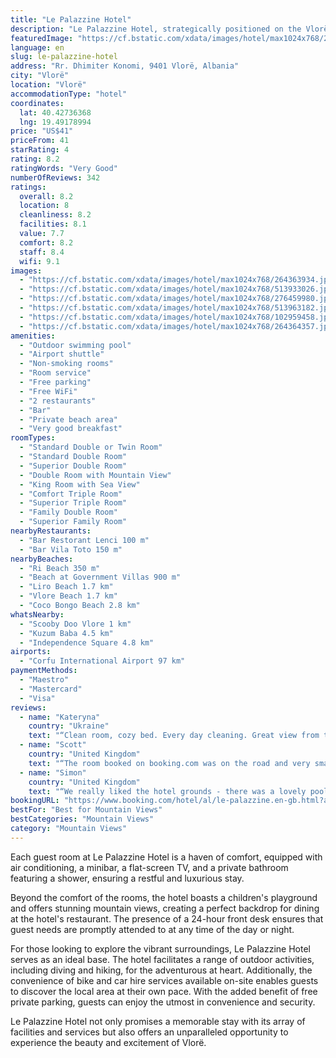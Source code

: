```yaml
---
title: "Le Palazzine Hotel"
description: "Le Palazzine Hotel, strategically positioned on the Vlorë seafront and merely 5 km away from the iconic Kuzum Baba, stands out as a prime choice for travelers seeking both relaxation and adventure."
featuredImage: "https://cf.bstatic.com/xdata/images/hotel/max1024x768/264363934.jpg?k=df45cb4841fe7eefab04fd6df93b49e9ae236754cb98032396b83e0bd8ceaef6&o=&hp=1"
language: en
slug: le-palazzine-hotel
address: "Rr. Dhimiter Konomi, 9401 Vlorë, Albania"
city: "Vlorë"
location: "Vlorë"
accommodationType: "hotel"
coordinates:
  lat: 40.42736368
  lng: 19.49178994
price: "US$41"
priceFrom: 41
starRating: 4
rating: 8.2
ratingWords: "Very Good"
numberOfReviews: 342
ratings:
  overall: 8.2
  location: 8
  cleanliness: 8.2
  facilities: 8.1
  value: 7.7
  comfort: 8.2
  staff: 8.4
  wifi: 9.1
images:
  - "https://cf.bstatic.com/xdata/images/hotel/max1024x768/264363934.jpg?k=df45cb4841fe7eefab04fd6df93b49e9ae236754cb98032396b83e0bd8ceaef6&o=&hp=1"
  - "https://cf.bstatic.com/xdata/images/hotel/max1024x768/513933026.jpg?k=ad7cf5bd0d7c56478bb566f4fc2c11ec854e0a75cba1928ac7a7acce2ec0a2fa&o=&hp=1"
  - "https://cf.bstatic.com/xdata/images/hotel/max1024x768/276459980.jpg?k=1bdeefd16e5a9e263a5c56d51a4c89caef234012a43ce25733e6d5f4912d718f&o=&hp=1"
  - "https://cf.bstatic.com/xdata/images/hotel/max1024x768/513963182.jpg?k=c9c5a5ec780052c29f8d7f9cf62c10d8fe220e17b07981f4fa53d2a146400087&o=&hp=1"
  - "https://cf.bstatic.com/xdata/images/hotel/max1024x768/102959458.jpg?k=a4031291459911bfe520b5cf07147552209eec0ca0eb0bb84d1f0105124a4466&o=&hp=1"
  - "https://cf.bstatic.com/xdata/images/hotel/max1024x768/264364357.jpg?k=2ffcbe3be1ff56be4f4bc503de9a27de467320b121b3a416de9f34151dcd5659&o=&hp=1"
amenities:
  - "Outdoor swimming pool"
  - "Airport shuttle"
  - "Non-smoking rooms"
  - "Room service"
  - "Free parking"
  - "Free WiFi"
  - "2 restaurants"
  - "Bar"
  - "Private beach area"
  - "Very good breakfast"
roomTypes:
  - "Standard Double or Twin Room"
  - "Standard Double Room"
  - "Superior Double Room"
  - "Double Room with Mountain View"
  - "King Room with Sea View"
  - "Comfort Triple Room"
  - "Superior Triple Room"
  - "Family Double Room"
  - "Superior Family Room"
nearbyRestaurants:
  - "Bar Restorant Lenci 100 m"
  - "Bar Vila Toto 150 m"
nearbyBeaches:
  - "Ri Beach 350 m"
  - "Beach at Government Villas 900 m"
  - "Liro Beach 1.7 km"
  - "Vlore Beach 1.7 km"
  - "Coco Bongo Beach 2.8 km"
whatsNearby:
  - "Scooby Doo Vlore 1 km"
  - "Kuzum Baba 4.5 km"
  - "Independence Square 4.8 km"
airports:
  - "Corfu International Airport 97 km"
paymentMethods:
  - "Maestro"
  - "Mastercard"
  - "Visa"
reviews:
  - name: "Kateryna"
    country: "Ukraine"
    text: "“Clean room, cozy bed. Every day cleaning. Great view from the bar and restaurant. Breathtaking sunsets. Good wi-fi. Staff is very friendly and helpful - my special thanks to them.”"
  - name: "Scott"
    country: "United Kingdom"
    text: "“The room booked on booking.com was on the road and very small . I upgraded to a King Room with balcony and great a view . This room was 90 euros/night .”"
  - name: "Simon"
    country: "United Kingdom"
    text: "“We really liked the hotel grounds - there was a lovely pool which deserves mention (including some toys for youngsters), a terrace overlooking the beach, and a really nice atmosphere there. The room was clean, but the decor was a little tired and...”"
bookingURL: "https://www.booking.com/hotel/al/le-palazzine.en-gb.html?aid=8035640"
bestFor: "Best for Mountain Views"
bestCategories: "Mountain Views"
category: "Mountain Views"
---
```


Each guest room at Le Palazzine Hotel is a haven of comfort, equipped with air conditioning, a minibar, a flat-screen TV, and a private bathroom featuring a shower, ensuring a restful and luxurious stay.

Beyond the comfort of the rooms, the hotel boasts a children's playground and offers stunning mountain views, creating a perfect backdrop for dining at the hotel's restaurant. The presence of a 24-hour front desk ensures that guest needs are promptly attended to at any time of the day or night.

For those looking to explore the vibrant surroundings, Le Palazzine Hotel serves as an ideal base. The hotel facilitates a range of outdoor activities, including diving and hiking, for the adventurous at heart. Additionally, the convenience of bike and car hire services available on-site enables guests to discover the local area at their own pace. With the added benefit of free private parking, guests can enjoy the utmost in convenience and security.

Le Palazzine Hotel not only promises a memorable stay with its array of facilities and services but also offers an unparalleled opportunity to experience the beauty and excitement of Vlorë.